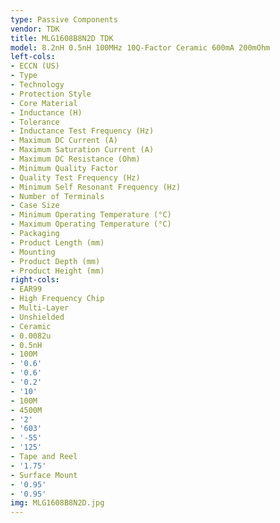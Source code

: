 ```yaml
---
type: Passive Components
vendor: TDK
title: MLG1608B8N2D TDK
model: 8.2nH 0.5nH 100MHz 10Q-Factor Ceramic 600mA 200mOhm
left-cols:
- ECCN (US)
- Type
- Technology
- Protection Style
- Core Material
- Inductance (H)
- Tolerance
- Inductance Test Frequency (Hz)
- Maximum DC Current (A)
- Maximum Saturation Current (A)
- Maximum DC Resistance (Ohm)
- Minimum Quality Factor
- Quality Test Frequency (Hz)
- Minimum Self Resonant Frequency (Hz)
- Number of Terminals
- Case Size
- Minimum Operating Temperature (°C)
- Maximum Operating Temperature (°C)
- Packaging
- Product Length (mm)
- Mounting
- Product Depth (mm)
- Product Height (mm)
right-cols:
- EAR99
- High Frequency Chip
- Multi-Layer
- Unshielded
- Ceramic
- 0.0082u
- 0.5nH
- 100M
- '0.6'
- '0.6'
- '0.2'
- '10'
- 100M
- 4500M
- '2'
- '603'
- '-55'
- '125'
- Tape and Reel
- '1.75'
- Surface Mount
- '0.95'
- '0.95'
img: MLG1608B8N2D.jpg
---
```


